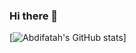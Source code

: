 ### Hi there 👋


[![Abdifatah's GitHub stats](https://github-readme-stats-jvrw7e04v-abdifatahs-projects-92327e43.vercel.app/api?username=anuraghazra&show_icons=true&theme=radical)]
